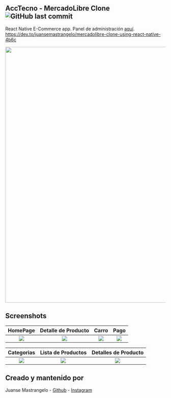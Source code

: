 ## AccTecno - MercadoLibre Clone ![GitHub last commit](https://img.shields.io/github/last-commit/JuanseMastrangelo/AccTecno) 
React Native E-Commerce app. Panel de administración [aquí](http://paback.host/).
https://dev.to/juansemastrangelo/mercadolibre-clone-using-react-native-4b6c

<img src="https://s6.gifyu.com/images/ezgif-1-49e23e07ded0.gif" width="800" /> 

## Screenshots

  HomePage                 |   Detalle de Producto        |  Carro       |  Pago
:-------------------------:|:-------------------------:|:-------------------------:|:-------------------------:
![](https://github.com/JuanseMastrangelo/AccTecno/blob/master/screenshots/Screenshot_20210604-224558.png?raw=true)|![](https://github.com/JuanseMastrangelo/AccTecno/blob/master/screenshots/Screenshot_20210604-224635.png?raw=true)|![](https://github.com/JuanseMastrangelo/AccTecno/blob/master/screenshots/Screenshot_20210604-224716.png?raw=true)|![](https://github.com/JuanseMastrangelo/AccTecno/blob/master/screenshots/Screenshot_20210604-224737.png)

  Categorias                 |   Lista de Productos        |  Detalles de Producto
:-------------------------:|:-------------------------:|:-------------------------:
![](https://github.com/JuanseMastrangelo/AccTecno/blob/master/screenshots/Screenshot_20210604-224609.png)|![](https://github.com/JuanseMastrangelo/AccTecno/blob/master/screenshots/Screenshot_20210604-224629.png?raw=true)|![](https://github.com/JuanseMastrangelo/AccTecno/blob/master/screenshots/Screenshot_20210604-224704.png?raw=true)


## Creado y mantenido por
Juanse Mastrangelo - [Github](https://github.com/JuanseMastrangelo) - [Instagram](https://www.instagram.com/JuanseMastrangelo)
